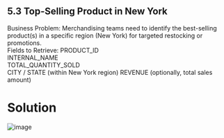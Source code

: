 ## 5.3 Top-Selling Product in New York
Business Problem:
 Merchandising teams need to identify the best-selling product(s) in a specific region (New York) for targeted restocking or promotions.  
Fields to Retrieve:
PRODUCT_ID  
INTERNAL_NAME  
TOTAL_QUANTITY_SOLD  
CITY / STATE (within New York region)
REVENUE (optionally, total sales amount)   
# Solution 

![image](https://github.com/user-attachments/assets/6bfbe96d-acbe-4ed7-a199-6f1e2a488ff0)
